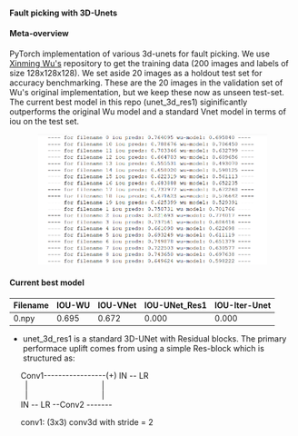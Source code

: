 #### Fault picking with 3D-Unets

#### Meta-overview
PyTorch implementation of various 3d-unets for fault picking. We use [Xinming Wu's](https://github.com/xinwucwp/faultSeg) repository to get the training data (200 images and labels of size 128x128x128). We set aside 20 images as a holdout test set for accuracy benchmarking. These are the 20 images in the validation set of Wu's original implementation, but we keep these now as unseen test-set. The current best model in this repo (unet_3d_res1) siginificantly outperforms the original Wu model and a standard Vnet model in terms of iou on the test set.  

<p align="center"><img width="80%"  src="images/iou_comparison1.PNG" /></p>

#### Current best model

| Filename | IOU-WU | IOU-VNet | IOU-UNet_Res1 | IOU-Iter-Unet |
| -- | -- | -- | -- | -- |
| 0.npy | 0.695 | 0.672 | 0.000 | 0.000 |


* unet_3d_res1 is a standard 3D-UNet with Residual blocks. The primary performace uplift comes from using a simple Res-block which is structured as:  


&nbsp;&nbsp;&nbsp;&nbsp; Conv1-----------------(+) IN -- LR  
&nbsp;&nbsp;&nbsp;&nbsp;&nbsp;&nbsp; |&nbsp;&nbsp;&nbsp;&nbsp;&nbsp;&nbsp;&nbsp;&nbsp;&nbsp;&nbsp;&nbsp;&nbsp;&nbsp;&nbsp;&nbsp;&nbsp;&nbsp;&nbsp;&nbsp;&nbsp;&nbsp;&nbsp;&nbsp;&nbsp;&nbsp;&nbsp;&nbsp;&nbsp;&nbsp;&nbsp;&nbsp;&nbsp;&nbsp;|     
&nbsp;&nbsp;&nbsp;&nbsp;&nbsp;&nbsp; |&nbsp;&nbsp;&nbsp;&nbsp;&nbsp;&nbsp;&nbsp;&nbsp;&nbsp;&nbsp;&nbsp;&nbsp;&nbsp;&nbsp;&nbsp;&nbsp;&nbsp;&nbsp;&nbsp;&nbsp;&nbsp;&nbsp;&nbsp;&nbsp;&nbsp;&nbsp;&nbsp;&nbsp;&nbsp;&nbsp;&nbsp;&nbsp;&nbsp;|     
&nbsp;&nbsp;&nbsp;&nbsp; IN -- LR --Conv2 -------

&nbsp;&nbsp;&nbsp;&nbsp; conv1: (3x3) conv3d with stride = 2        
